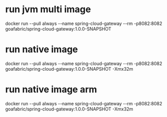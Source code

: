 # run jvm multi image
docker run --pull always --name spring-cloud-gateway --rm -p8082:8082 goafabric/spring-cloud-gateway:1.0.0-SNAPSHOT

# run native image
docker run --pull always --name spring-cloud-gateway --rm -p8082:8082 goafabric/spring-cloud-gateway:1.0.0-SNAPSHOT -Xmx32m

# run native image arm
docker run --pull always --name spring-cloud-gateway --rm -p8082:8082 goafabric/spring-cloud-gateway:1.0.0-SNAPSHOT -Xmx32m

